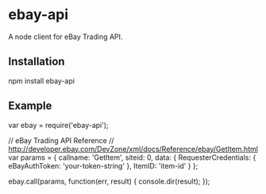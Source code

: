 ebay-api
========

A node client for eBay Trading API.

## Installation

  npm install ebay-api

## Example

  var ebay = require('ebay-api');
  
  // eBay Trading API Reference
  // http://developer.ebay.com/DevZone/xml/docs/Reference/ebay/GetItem.html
  var params = {
    callname: 'GetItem',
    siteid: 0,
    data: {
      RequesterCredentials: {
        eBayAuthToken: 'your-token-string'
      },
      ItemID: 'item-id'
    }
  };
  
  ebay.call(params, function(err, result) {
    console.dir(result);
  });
